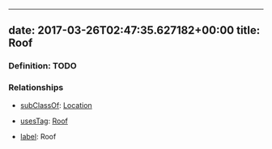 
---
date: 2017-03-26T02:47:35.627182+00:00
title: Roof
---
### Definition: TODO

### Relationships

* [subClassOf](http://www.w3.org/2000/01/rdf-schema#subClassOf): [Location](https://brickschema.org/schema/1.0/Brick#Location)

* [usesTag](https://brickschema.org/schema/1.0/BrickFrame#usesTag): [Roof](https://brickschema.org/schema/1.0/BrickTag#Roof)

* [label](http://www.w3.org/2000/01/rdf-schema#label): Roof
